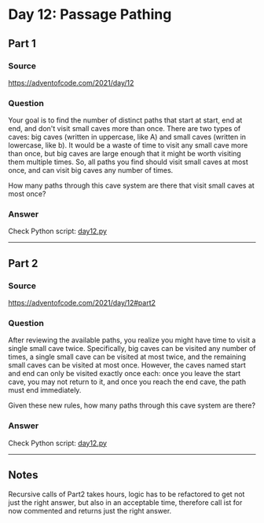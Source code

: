 # Day 12: Passage Pathing

## Part 1

### Source

https://adventofcode.com/2021/day/12

### Question

Your goal is to find the number of distinct paths that start at start, end at end, and don't visit small caves more than once. There are two types of caves: big caves (written in uppercase, like A) and small caves (written in lowercase, like b). It would be a waste of time to visit any small cave more than once, but big caves are large enough that it might be worth visiting them multiple times. So, all paths you find should visit small caves at most once, and can visit big caves any number of times.


How many paths through this cave system are there that visit small caves at most once?


### Answer

Check Python script: [day12.py](./day12.py)

---

## Part 2

### Source

https://adventofcode.com/2021/day/12#part2

### Question

After reviewing the available paths, you realize you might have time to visit a single small cave twice. Specifically, big caves can be visited any number of times, a single small cave can be visited at most twice, and the remaining small caves can be visited at most once. However, the caves named start and end can only be visited exactly once each: once you leave the start cave, you may not return to it, and once you reach the end cave, the path must end immediately.

Given these new rules, how many paths through this cave system are there?


### Answer

Check Python script: [day12.py](./day12.py)

---

## Notes

Recursive calls of Part2 takes hours, logic has to be refactored to get not just the right answer,
but also in an acceptable time, therefore call ist for now commented and returns just the right answer.
